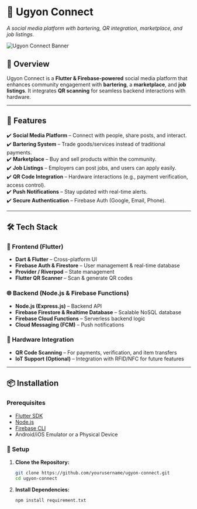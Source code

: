 # 📌 Ugyon Connect  
_A social media platform with bartering, QR integration, marketplace, and job listings._

![Ugyon Connect Banner](https://via.placeholder.com/800x200.png?text=Ugyon+Connect)

## 📖 Overview  
Ugyon Connect is a **Flutter & Firebase-powered** social media platform that enhances community engagement with **bartering**, a **marketplace**, and **job listings**. It integrates **QR scanning** for seamless backend interactions with hardware.

---

## 🚀 Features  
✔️ **Social Media Platform** – Connect with people, share posts, and interact.  
✔️ **Bartering System** – Trade goods/services instead of traditional payments.  
✔️ **Marketplace** – Buy and sell products within the community.  
✔️ **Job Listings** – Employers can post jobs, and users can apply easily.  
✔️ **QR Code Integration** – Hardware interactions (e.g., payment verification, access control).  
✔️ **Push Notifications** – Stay updated with real-time alerts.  
✔️ **Secure Authentication** – Firebase Auth (Google, Email, Phone).  

---

## 🛠 Tech Stack  

### 📱 Frontend (Flutter)  
- **Dart & Flutter** – Cross-platform UI  
- **Firebase Auth & Firestore** – User management & real-time database  
- **Provider / Riverpod** – State management  
- **Flutter QR Scanner** – Scan & generate QR codes  

### 🌐 Backend (Node.js & Firebase Functions)  
- **Node.js (Express.js)** – Backend API  
- **Firebase Firestore & Realtime Database** – Scalable NoSQL database  
- **Firebase Cloud Functions** – Serverless backend logic  
- **Cloud Messaging (FCM)** – Push notifications  

### 🔗 Hardware Integration  
- **QR Code Scanning** – For payments, verification, and item transfers  
- **IoT Support (Optional)** – Integration with RFID/NFC for future features  

---

## 📦 Installation  

### Prerequisites  
- [Flutter SDK](https://flutter.dev/docs/get-started/install)  
- [Node.js](https://nodejs.org/en/)  
- [Firebase CLI](https://firebase.google.com/docs/cli)  
- Android/iOS Emulator or a Physical Device  

### 🔧 Setup  
1. **Clone the Repository:**  
   ```sh
   git clone https://github.com/yourusername/ugyon-connect.git
   cd ugyon-connect
2. **Install Dependencies:**
   ```sh
   npm install requirement.txt
